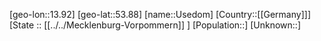 ﻿---
location: [53.88,13.92]
type: City
tags:
- geo/City


SpocWebEntityId: 35129
isDeleted: false
confidential: public

---
[geo-lon::13.92]
[geo-lat::53.88]
[name::Usedom]
[Country::[[Germany]]]
[State :: [[../../Mecklenburg-Vorpommern]] ]
[Population::]
[Unknown::]

